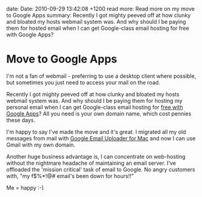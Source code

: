 date: Date: 2010-09-29 13:42:08 +1200
read more: Read more on my move to Google Apps
summary: Recently I got mighty peeved off at how clunky and bloated my hosts webmail system was. And why should I be paying them for hosted email when I can get Google-class email hosting for free with Google Apps?

# Move to Google Apps

I'm not a fan of webmail - preferring to use a desktop client where possible, but sometimes you just need to access your mail on the road.

Recently I got mighty peeved off at how clunky and bloated my hosts webmail system was. And why should I be paying them for hosting my personal email when I can get Google-class email hosting for [free with Google Apps](http://www.google.com/apps/intl/en/group/index.html)? All you need is your own domain name, which cost pennies these days.

I'm happy to say I've made the move and it's great. I migrated all my old messages from mail with [Google Email Uploader for Mac](http://code.google.com/p/google-email-uploader-mac/) and now I can use Gmail with my own domain.

Another huge business advantage is, I can concentrate on web-hosting without the nightmare headache of maintaining an email server. I've offloaded the 'mission critical' task of email to Google. No angry customers with, "my f$%*!@# email's been down for hours!!"

Me = happy :-)
